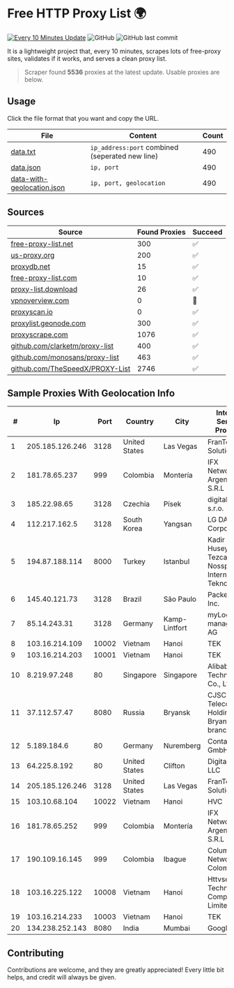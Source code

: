 
# Free HTTP Proxy List 🌍

[![Every 10 Minutes Update](https://github.com/mertguvencli/http-proxy-list/actions/workflows/main.yml/badge.svg?branch=main)](https://github.com/mertguvencli/http-proxy-list/actions/workflows/main.yml)
![GitHub](https://img.shields.io/github/license/mertguvencli/http-proxy-list)
![GitHub last commit](https://img.shields.io/github/last-commit/mertguvencli/http-proxy-list)

It is a lightweight project that, every 10 minutes, scrapes lots of free-proxy sites, validates if it works, and serves a clean proxy list.


> Scraper found **5536** proxies at the latest update. Usable proxies are below.

## Usage

Click the file format that you want and copy the URL.


|File|Content|Count|
|----|-------|-----|
|[data.txt](https://raw.githubusercontent.com/mertguvencli/http-proxy-list/main/proxy-list/data.txt)|`ip_address:port` combined (seperated new line)|490|
|[data.json](https://raw.githubusercontent.com/mertguvencli/http-proxy-list/main/proxy-list/data.json)|`ip, port`|490|
|[data-with-geolocation.json](https://raw.githubusercontent.com/mertguvencli/http-proxy-list/main/proxy-list/data-with-geolocation.json)|`ip, port, geolocation`|490|

## Sources

|Source|Found Proxies|Succeed|
|------|-------------|-------|
|[free-proxy-list.net](https://free-proxy-list.net)|300|✅|
|[us-proxy.org](https://www.us-proxy.org)|200|✅|
|[proxydb.net](http://proxydb.net)|15|✅|
|[free-proxy-list.com](https://free-proxy-list.com/?page=&port=&type%5B%5D=http&type%5B%5D=https&up_time=0&search=Search)|10|✅|
|[proxy-list.download](https://www.proxy-list.download/HTTP)|26|✅|
|[vpnoverview.com](https://vpnoverview.com/privacy/anonymous-browsing/free-proxy-servers)|0|🚫|
|[proxyscan.io](https://www.proxyscan.io)|0|✅|
|[proxylist.geonode.com](https://proxylist.geonode.com/api/proxy-list?limit=300&page=1&sort_by=lastChecked&sort_type=desc&protocols=http,https)|300|✅|
|[proxyscrape.com](https://api.proxyscrape.com/v2/?request=displayproxies&protocol=http&timeout=10000&country=all&ssl=all&anonymity=all)|1076|✅|
|[github.com/clarketm/proxy-list](https://raw.githubusercontent.com/clarketm/proxy-list/master/proxy-list-raw.txt)|400|✅|
|[github.com/monosans/proxy-list](https://raw.githubusercontent.com/monosans/proxy-list/main/proxies/http.txt)|463|✅|
|[github.com/TheSpeedX/PROXY-List](https://raw.githubusercontent.com/TheSpeedX/PROXY-List/master/http.txt)|2746|✅|


## Sample Proxies With Geolocation Info

|#|Ip|Port|Country|City|Internet Service Provider|
|-|--|----|-------|----|-------------------------|
|1|205.185.126.246|3128|United States|Las Vegas|FranTech Solutions|
|2|181.78.65.237|999|Colombia|Montería|IFX Networks Argentina S.R.L|
|3|185.22.98.65|3128|Czechia|Písek|digital cave s.r.o.|
|4|112.217.162.5|3128|South Korea|Yangsan|LG DACOM Corporation|
|5|194.87.188.114|8000|Turkey|Istanbul|Kadir Huseyin Tezcan Nosspeed Internet Teknolojileri|
|6|145.40.121.73|3128|Brazil|São Paulo|Packet Host, Inc.|
|7|85.14.243.31|3128|Germany|Kamp-Lintfort|myLoc managed IT AG|
|8|103.16.214.109|10002|Vietnam|Hanoi|TEK|
|9|103.16.214.203|10001|Vietnam|Hanoi|TEK|
|10|8.219.97.248|80|Singapore|Singapore|Alibaba (US) Technology Co., Ltd.|
|11|37.112.57.47|8080|Russia|Bryansk|CJSC "ER-Telecom Holding" Bryansk branch|
|12|5.189.184.6|80|Germany|Nuremberg|Contabo GmbH|
|13|64.225.8.192|80|United States|Clifton|DigitalOcean, LLC|
|14|205.185.126.246|3128|United States|Las Vegas|FranTech Solutions|
|15|103.10.68.104|10022|Vietnam|Hanoi|HVC|
|16|181.78.65.252|999|Colombia|Montería|IFX Networks Argentina S.R.L|
|17|190.109.16.145|999|Colombia|Ibague|Columbus Networks Colombia|
|18|103.16.225.122|10008|Vietnam|Hanoi|Httvserver Technology Company Limited|
|19|103.16.214.233|10003|Vietnam|Hanoi|TEK|
|20|134.238.252.143|8080|India|Mumbai|Google LLC|



## Contributing

Contributions are welcome, and they are greatly appreciated! Every
little bit helps, and credit will always be given.

